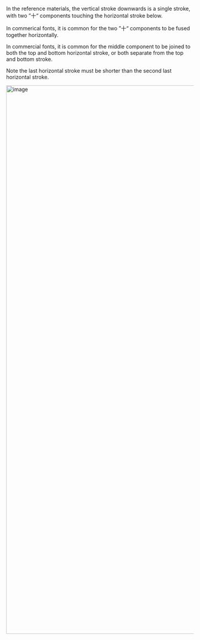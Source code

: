 In the reference materials, the vertical stroke downwards is a single stroke, with two ”十“ components
touching the horizontal stroke below.

In commerical fonts, it is common for the two ”十“ components to be fused together horizontally.

In commercial fonts, it is common for the middle component to be joined to both the top and bottom
horizontal stroke, or both separate from the top and bottom stroke.

Note the last horizontal stroke must be shorter than the second last horizontal stroke.

<img width="1474" alt="image" src="https://github.com/hfhchan/hk-font-guide/assets/8191296/aa12cde7-d6e7-4440-9859-62c5671bfce5">
